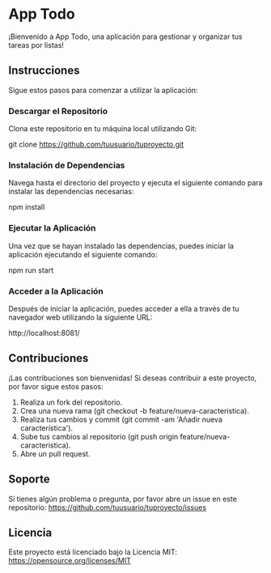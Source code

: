 # App Todo

¡Bienvenido a App Todo, una aplicación para gestionar y organizar tus tareas por listas!

## Instrucciones

Sigue estos pasos para comenzar a utilizar la aplicación:

### Descargar el Repositorio

Clona este repositorio en tu máquina local utilizando Git:

git clone https://github.com/tuusuario/tuproyecto.git

### Instalación de Dependencias

Navega hasta el directorio del proyecto y ejecuta el siguiente comando para instalar las dependencias necesarias:

npm install

### Ejecutar la Aplicación

Una vez que se hayan instalado las dependencias, puedes iniciar la aplicación ejecutando el siguiente comando:

npm run start

### Acceder a la Aplicación

Después de iniciar la aplicación, puedes acceder a ella a través de tu navegador web utilizando la siguiente URL:

http://localhost:8081/

## Contribuciones

¡Las contribuciones son bienvenidas! Si deseas contribuir a este proyecto, por favor sigue estos pasos:

1. Realiza un fork del repositorio.
2. Crea una nueva rama (git checkout -b feature/nueva-caracteristica).
3. Realiza tus cambios y commit (git commit -am 'Añadir nueva característica').
4. Sube tus cambios al repositorio (git push origin feature/nueva-caracteristica).
5. Abre un pull request.

## Soporte

Si tienes algún problema o pregunta, por favor abre un issue en este repositorio: https://github.com/tuusuario/tuproyecto/issues

## Licencia

Este proyecto está licenciado bajo la Licencia MIT: https://opensource.org/licenses/MIT
